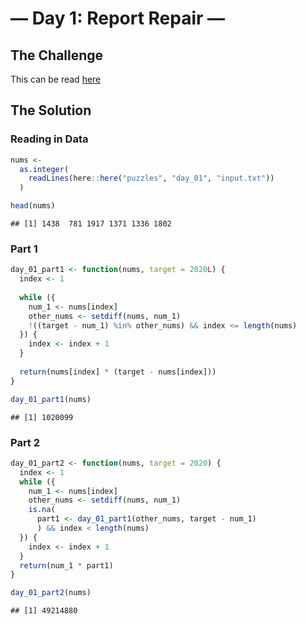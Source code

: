 — Day 1: Report Repair —
================

## The Challenge

This can be read [here](https://adventofcode.com/2020/day/1)

## The Solution

### Reading in Data

``` r
nums <- 
  as.integer(
    readLines(here::here("puzzles", "day_01", "input.txt"))
  )

head(nums)
```

    ## [1] 1438  781 1917 1371 1336 1802

### Part 1

``` r
day_01_part1 <- function(nums, target = 2020L) {
  index <- 1
  
  while ({
    num_1 <- nums[index]
    other_nums <- setdiff(nums, num_1)
    !((target - num_1) %in% other_nums) && index <= length(nums)
  }) {
    index <- index + 1
  }
  
  return(nums[index] * (target - nums[index]))
}

day_01_part1(nums)
```

    ## [1] 1020099

### Part 2

``` r
day_01_part2 <- function(nums, target = 2020) {
  index <- 1
  while ({
    num_1 <- nums[index]
    other_nums <- setdiff(nums, num_1)
    is.na(
      part1 <- day_01_part1(other_nums, target - num_1)
      ) && index < length(nums)
  }) {
    index <- index + 1
  }
  return(num_1 * part1)
}

day_01_part2(nums)
```

    ## [1] 49214880
